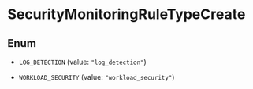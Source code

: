 # SecurityMonitoringRuleTypeCreate

## Enum

- `LOG_DETECTION` (value: `"log_detection"`)

- `WORKLOAD_SECURITY` (value: `"workload_security"`)
